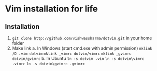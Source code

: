 # Vim installation for life

## Installation

1. `git clone http://github.com/vishwassharma/dotvim.git` in your home folder
2. Make link
  a. In Windows (start cmd.exe with admin permission)
    `mklink /D .vim dotvim`
    `mklink _vimrc dotvim/vimrc`
    `mklink _gvimrc dotvim/gvimrc`
  b. In Ubuntu 
    `ln -s dotvim .vim`
    `ln -s dotvim\vimrc .vimrc`
    `ln -s dotvim\gvimrc .gvimrc`
